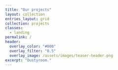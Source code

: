 ```yaml
---
title: "Our projects"
layout: collection
entries_layout: grid
collection: projects
classes:
  - landing
permalink: /
header:
  overlay_color: "#000"
  overlay_filter: "0.5"
  overlay_image: /assets/images/teaser-header.png
excerpt: "Dustyroom."
---
```


